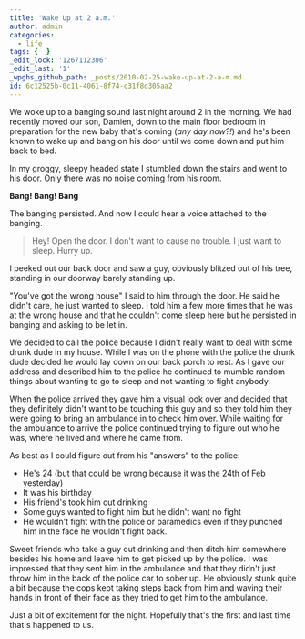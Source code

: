 ```yaml
---
title: 'Wake Up at 2 a.m.'
author: admin
categories:
  - life
tags: {  }
_edit_lock: '1267112306'
_edit_last: '1'
_wpghs_github_path: _posts/2010-02-25-wake-up-at-2-a-m.md
id: 6c12525b-0c11-4061-8f74-c31f8d305aa2
---
```

<p>We woke up to a banging sound last night around 2 in the morning.  We had recently moved our son, Damien, down to the main floor bedroom in preparation for the new baby that's coming (<em>any day now?!</em>) and he's been known to wake up and bang on his door until we come down and put him back to bed.</p>
<p>In my groggy, sleepy headed state I stumbled down the stairs and went to his door.  Only there was no noise coming from his room.</p>
<p><strong>Bang!  Bang!  Bang</strong></p>
<p>The banging persisted.  And now I could hear a voice attached to the banging.</p>
<blockquote><p>Hey!  Open the door.  I don't want to cause no trouble.  I just want to sleep.  Hurry up.</p></blockquote>
<p>I peeked out our back door and saw a guy, obviously blitzed out of his tree, standing in our doorway barely standing up.</p>
<p>"You've got the wrong house" I said to him through the door.  He said he didn't care, he just wanted to sleep.  I told him a few more times that he was at the wrong house and that he couldn't come sleep here but he persisted in banging and asking to be let in.</p>
<p>We decided to call the police because I didn't really want to deal with some drunk dude in my house.  While I was on the phone with the police the drunk dude decided he would lay down on our back porch to rest.  As I gave our address and described him to the police he continued to mumble random things about wanting to go to sleep and not wanting to fight anybody.</p>
<p>When the police arrived they gave him a visual look over and decided that they definitely didn't want to be touching this guy and so they told him they were going to bring an ambulance in to check him over.  While waiting for the ambulance to arrive the police continued trying to figure out who he was, where he lived and where he came from.</p>
<p>As best as I could figure out from his "answers" to the police:</p>
<ul>
<li>He's 24 (but that could be wrong because it was the 24th of Feb yesterday)</li>
<li>It was his birthday</li>
<li>His friend's took him out drinking</li>
<li>Some guys wanted to fight him but he didn't want no fight</li>
<li>He wouldn't fight with the police or paramedics even if they punched him in the face he wouldn't fight back.</li>
</ul>
<p>Sweet friends who take a guy out drinking and then ditch him somewhere besides his home and leave him to get picked up by the police.  I was impressed that they sent him in the ambulance and that they didn't just throw him in the back of the police car to sober up.  He obviously stunk quite a bit because the cops kept taking steps back from him and waving their hands in front of their face as they tried to get him to the ambulance.</p>
<p>Just a bit of excitement for the night.  Hopefully that's the first and last time that's happened to us.</p>
